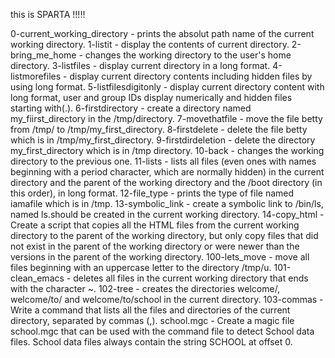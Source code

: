 this is SPARTA !!!!!

0-current_working_directory - prints the absolut path name of the current working directory.
1-listit - display the contents of current directory.
2-bring_me_home - changes the working directory to the user's home directory.
3-listfiles - display current directory in a long format.
4-listmorefiles - display current directory contents including hidden files by using long format.
5-listfilesdigitonly - display current directory content with long format, user and group IDs display numerically and hidden files starting with(.). 
6-firstdirectory - create a directory named my_fiirst_directory in the /tmp/directory.
7-movethatfile - move the file betty from /tmp/ to /tmp/my_first_directory.
8-firstdelete - delete the file betty which is in /tmp/my_first_directory.
9-firstdirdeletion - delete the directory my_first_directory which is in /tmp directory.
10-back - changes the working directory to the previous one.
11-lists - lists all files (even ones with names beginning with a period character, which are normally hidden) in the current directory and the parent of the working directory and the /boot directory (in this order), in long format. 
12-file_type - prints the type of file named iamafile which is in /tmp. 
13-symbolic_link - create a symbolic link to /bin/ls, named ls.should be created in the current working directory.
14-copy_html - Create a script that copies all the HTML files from the current working directory to the parent of the working directory, but only copy files that did not exist in the parent of the working directory or were newer than the versions in the parent of the working directory.
100-lets_move - move all files beginning with an uppercase letter to the directory /tmp/u. 
101-clean_emacs - deletes all files in the current working directory that ends with the character ~. 
102-tree - creates the directories welcome/, welcome/to/ and welcome/to/school in the current directory. 
103-commas - Write a command that lists all the files and directories of the current directory, separated by commas (,).
school.mgc - Create a magic file school.mgc that can be used with the command file to detect School data files. School data files always contain the string SCHOOL at offset 0.
